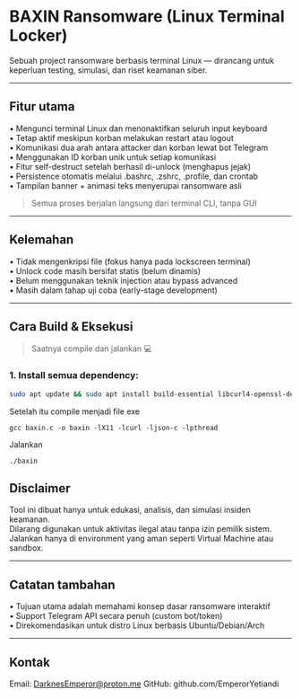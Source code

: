 # BAXIN Ransomware (Linux Terminal Locker)

Sebuah project ransomware berbasis terminal Linux — dirancang untuk keperluan testing, simulasi, dan riset keamanan siber.

---

## Fitur utama  
• Mengunci terminal Linux dan menonaktifkan seluruh input keyboard  
• Tetap aktif meskipun korban melakukan restart atau logout  
• Komunikasi dua arah antara attacker dan korban lewat bot Telegram  
• Menggunakan ID korban unik untuk setiap komunikasi  
• Fitur self-destruct setelah berhasil di-unlock (menghapus jejak)  
• Persistence otomatis melalui .bashrc, .zshrc, .profile, dan crontab  
• Tampilan banner + animasi teks menyerupai ransomware asli

> Semua proses berjalan langsung dari terminal CLI, tanpa GUI

---

## Kelemahan  
• Tidak mengenkripsi file (fokus hanya pada lockscreen terminal)  
• Unlock code masih bersifat statis (belum dinamis)  
• Belum menggunakan teknik injection atau bypass advanced  
• Masih dalam tahap uji coba (early-stage development)

---

## Cara Build & Eksekusi

> Saatnya compile dan jalankan 💻

### 1. Install semua dependency:
```bash
sudo apt update && sudo apt install build-essential libcurl4-openssl-dev libjson-c-dev libx11-dev
```
Setelah itu compile menjadi file exe
```
gcc baxin.c -o baxin -lX11 -lcurl -ljson-c -lpthread
```
Jalankan
```
./baxin
```

## Disclaimer  
Tool ini dibuat hanya untuk edukasi, analisis, dan simulasi insiden keamanan.  
Dilarang digunakan untuk aktivitas ilegal atau tanpa izin pemilik sistem.  
Jalankan hanya di environment yang aman seperti Virtual Machine atau sandbox.

---

## Catatan tambahan  
• Tujuan utama adalah memahami konsep dasar ransomware interaktif  
• Support Telegram API secara penuh (custom bot/token)  
• Direkomendasikan untuk distro Linux berbasis Ubuntu/Debian/Arch

---

## Kontak  
Email: DarknesEmperor@proton.me
GitHub: github.com/EmperorYetiandi
